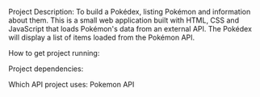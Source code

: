 Project Description:
    To build a Pokédex, listing Pokémon and information about them. This is a small web application built with HTML, CSS and JavaScript that loads Pokémon's data from an external API. The Pokédex will display a list of items loaded from the Pokémon API.

How to get project running:


Project dependencies:


Which API project uses:
    Pokemon API